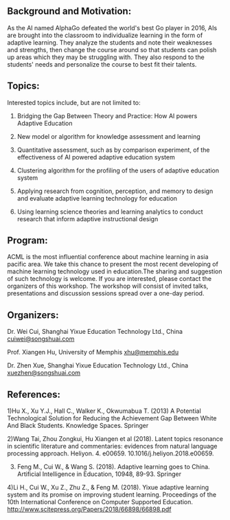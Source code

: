 ## Background and Motivation:

As the AI named AlphaGo defeated the world's best Go player in 2016, AIs are brought into the classroom to individualize learning in the form of adaptive learning. They analyze the students and note their weaknesses and strengths, then change the course around so that students can polish up areas which they may be struggling with. They also respond to the students' needs and personalize the course to best fit their talents.

## Topics:

Interested topics include, but are not limited to:
  1) Bridging the Gap Between Theory and Practice: How AI powers Adaptive Education
  
  2) New model or algorithm for knowledge assessment and learning
  
  3) Quantitative assessment, such as by comparison experiment, of the effectiveness of AI powered adaptive education system
  
  4) Clustering algorithm for the profiling of the users of adaptive education system
  
  5) Applying research from cognition, perception, and memory to design and evaluate adaptive learning technology for education
  
  6) Using learning science theories and learning analytics to conduct research that inform adaptive instructional design

## Program:

ACML is the most influential conference about machine learning in asia pacific area. We take this chance to present the most recent developing of machine learning technology used in education.The sharing and suggestion of such technology is welcome. If you are interested, please contact the organizers of this workshop. The workshop will consist of invited talks, presentations and discussion sessions spread over a one-day period. 

## Organizers:
Dr. Wei Cui, Shanghai Yixue Education Technology Ltd., China          cuiwei@songshuai.com

Prof. Xiangen Hu, University of Memphis                             xhu@memphis.edu

Dr. Zhen Xue, Shanghai Yixue Education Technology Ltd., China       xuezhen@songshuai.com

## References:
1)Hu X., Xu Y.J., Hall C., Walker K., Okwumabua T. (2013) A Potential Technological Solution for Reducing the Achievement Gap Between White And Black Students. Knowledge Spaces. Springer

2)Wang Tai, Zhou Zongkui, Hu Xiangen et al (2018). Latent topics resonance in scientific literature and commentaries: evidences from natural language processing approach. Heliyon. 4. e00659. 10.1016/j.heliyon.2018.e00659.

3) Feng M., Cui W., & Wang S. (2018). Adaptive learning goes to China. Artificial Intelligence in Education, 10948, 89-93. Springer

4)Li H., Cui W., Xu Z., Zhu Z., & Feng M. (2018). Yixue adaptive learning system and its promise on improving student learning. Proceedings of the 10th International Conference on Computer Supported Education. http://www.scitepress.org/Papers/2018/66898/66898.pdf

